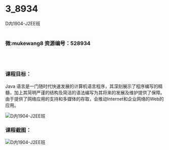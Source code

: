 # 3_8934
D内1904-J2EE班
<br/></br>
<h3>微:mukewang8 资源编号：528934</h3>
<br/></br>
<h3>课程目标：</h3>
<p>Java 语言是一门随时代快速发展的计算机语言程序，其深刻展示了程序编写的精髓，加上其简明严谨的结构及简洁的语法编写为其将来的发展及维护提供了保障。由于提供了网络应用的支持和多媒体的存取，会推动Internet和企业网络的Web的应用。</p>
<p><img src="https://www.ko996.com/wp-content/uploads/img/2019/11/356-69-300x200.jpg" alt="D内1904-J2EE班"></p>
<h3>课程截图：</h3>
<p><img src="https://www.ko996.com/wp-content/uploads/img/2019/11/11111-11.jpg" alt="D内1904-J2EE班"></p>
<p>&nbsp;</p>
